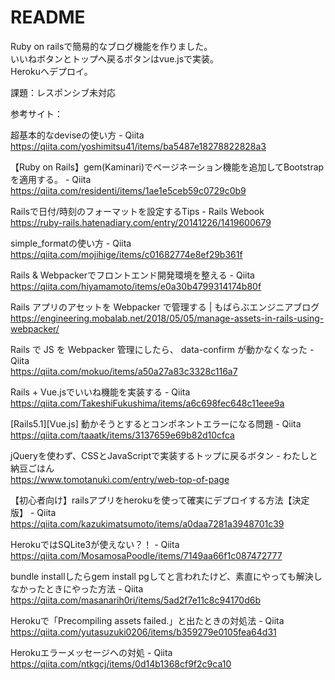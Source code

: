 # README

Ruby on railsで簡易的なブログ機能を作りました。<br>いいねボタンとトップへ戻るボタンはvue.jsで実装。<br>Herokuへデプロイ。

課題：レスポンシブ未対応

参考サイト：

超基本的なdeviseの使い方 - Qiita<br>
https://qiita.com/yoshimitsu41/items/ba5487e18278822828a3

【Ruby on Rails】gem(Kaminari)でページネーション機能を追加してBootstrapを適用する。 - Qiita<br>
https://qiita.com/residenti/items/1ae1e5ceb59c0729c0b9

Railsで日付/時刻のフォーマットを設定するTips - Rails Webook<br>
https://ruby-rails.hatenadiary.com/entry/20141226/1419600679

simple_formatの使い方 - Qiita<br>
https://qiita.com/mojihige/items/c01682774e8ef29b361f

Rails & Webpackerでフロントエンド開発環境を整える - Qiita<br>
https://qiita.com/hiyamamoto/items/e0a30b4799314174b80f

Rails アプリのアセットを Webpacker で管理する | もばらぶエンジニアブログ<br>
https://engineering.mobalab.net/2018/05/05/manage-assets-in-rails-using-webpacker/

Rails で JS を Webpacker 管理にしたら、 data-confirm が動かなくなった - Qiita<br>
https://qiita.com/mokuo/items/a50a27a83c3328c116a7

Rails + Vue.jsでいいね機能を実装する - Qiita<br>
https://qiita.com/TakeshiFukushima/items/a6c698fec648c11eee9a

[Rails5.1][Vue.js] 動かそうとするとコンポネントエラーになる問題 - Qiita<br>
https://qiita.com/taaatk/items/3137659e69b82d10cfca

jQueryを使わず、CSSとJavaScriptで実装するトップに戻るボタン - わたしと納豆ごはん<br>
https://www.tomotanuki.com/entry/web-top-of-page

【初心者向け】railsアプリをherokuを使って確実にデプロイする方法【決定版】 - Qiita<br>
https://qiita.com/kazukimatsumoto/items/a0daa7281a3948701c39

HerokuではSQLite3が使えない？！ - Qiita<br>
https://qiita.com/MosamosaPoodle/items/7149aa66f1c087472777

bundle installしたらgem install pgしてと言われたけど、素直にやっても解決しなかったときにやった方法 - Qiita<br>
https://qiita.com/masanarih0ri/items/5ad2f7e11c8c94170d6b

Herokuで「Precompiling assets failed.」と出たときの対処法 - Qiita<br>
https://qiita.com/yutasuzuki0206/items/b359279e0105fea64d31

Herokuエラーメッセージへの対処 - Qiita<br>
https://qiita.com/ntkgcj/items/0d14b1368cf9f2c9ca10